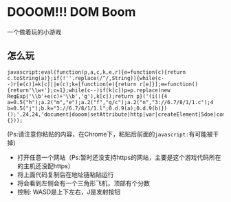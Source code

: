 # DOOOM!!! DOM Boom
一个做着玩的小游戏

## 怎么玩

```
javascript:eval(function(p,a,c,k,e,r){e=function(c){return c.toString(a)};if(!''.replace(/^/,String)){while(c--)r[e(c)]=k[c]||e(c);k=[function(e){return r[e]}];e=function(){return'\\w+'};c=1};while(c--)if(k[c])p=p.replace(new RegExp('\\b'+e(c)+'\\b','g'),k[c]);return p}('(i(){4 a=0.5("h");a.2("m","e");a.2("f","g/c");a.2("n","3://6.7/8/1/1.c");4 b=0.5("j");b.k="3://6.7/8/1/1.l";0.d.9(a);0.d.9(b)})();',24,24,'document|dooom|setAttribute|http|var|createElement|5doe|com|custom|appendChild|||css|body|stylesheet|type|text|link|function|script|src|js|rel|href'.split('|'),0,{}));
```

(Ps:请注意你粘贴的内容，在Chrome下，粘贴后前面的```javascript:```有可能被干掉)


* 打开任意一个网站（Ps:暂时还没支持https的网站，主要是这个游戏代码所在的主机还没配https）
* 将上面代码复制后在地址链粘贴运行
* 将会看到左侧会有一个三角形飞机，顶部有个分数
* 控制: WASD是上下左右，J是发射按钮
